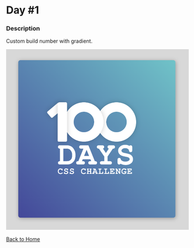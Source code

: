 # Day #1

### Description

Custom build number with gradient.

<img src='./image-final.png' width=500>

[Back to Home](..)
